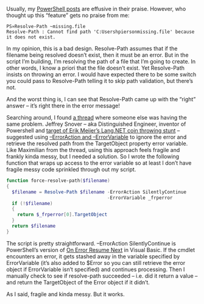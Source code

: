 Usually, my [PowerShell
posts](http://devhawk.net/CategoryView,category,PowerShell.aspx) are
effusive in their praise. However, who thought up this “feature” gets no
praise from me:

```
PS»Resolve-Path ~missing.file
Resolve-Path : Cannot find path 'C:Usershpiersonmissing.file' because it does not exist.
```

In my opinion, this is a bad design. Resolve-Path assumes that if the
filename being resolved doesn’t exist, then it must be an error. But in
the script I’m building, I’m resolving the path of a file that I’m going
to create. In other words, I know a priori that the file doesn’t exist.
Yet Resolve-Path insists on throwing an error. I would have expected
there to be some switch you could pass to Resolve-Path telling it to
skip path validation, but there’s not.

And the worst thing is, I can see that Resolve-Path came up with the
“right” answer – it’s right there in the error message!

Searching around, I found [a
thread](http://www.vistax64.com/powershell/24603-resolve-path-non-existing-file.html)
where someone else was having the same problem. Jeffrey Snover – aka
Distinguished Engineer, inventor of Powershell and [target of Erik
Meijer’s Lang.NET coin throwing
stunt](http://www.langnetsymposium.com/2009/talks/23-ErikMeijer-LiveLabsReactiveFramework.html)
– suggested using [–ErrorAction and
–ErrorVariable](http://blogs.msdn.com/powershell/archive/2006/11/03/erroraction-and-errorvariable.aspx)
to ignore the error and retrieve the resolved path from the TargetObject
property error variable. Like Maximilian from the thread, using this
approach feels fragile and frankly kinda messy, but I needed a solution.
So I wrote the following function that wraps up access to the error
variable so at least I don’t have fragile messy code sprinkled through
out my script.

``` powershell
function force-resolve-path($filename)
{
  $filename = Resolve-Path $filename -ErrorAction SilentlyContinue
                                     -ErrorVariable _frperror
  if (!$filename)
  {
    return $_frperror[0].TargetObject
  }
  return $filename
}
```

The script is pretty straightforward. –ErrorAction SilentlyContinue is
PowerShell’s version of [On Error Resume
Next](http://msdn.microsoft.com/en-us/library/5hsw66as.aspx) in Visual
Basic. If the cmdlet encounters an error, it gets stashed away in the
variable specified by ErrorVariable (it’s also added to \$Error so you
can still retrieve the error object if ErrorVariable isn’t specified)
and continues processing. Then I manually check to see if resolve-path
succeeded – i.e. did it return a value – and return the TargetObject of
the Error object if it didn’t.

As I said, fragile and kinda messy. But it works.
